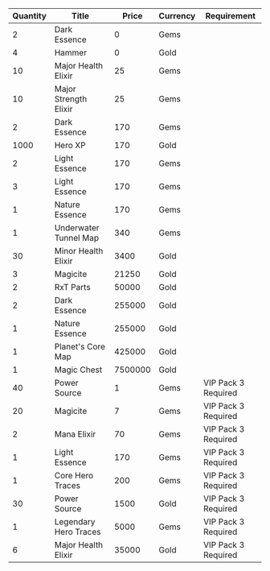 | Quantity | Title | Price | Currency |  Requirement |
| -------- | ----- | ----- | -------- |  ----------- |
| 2 | Dark Essence | 0 | Gems |  |
| 4 | Hammer | 0 | Gold |  |
| 10 | Major Health Elixir | 25 | Gems |  |
| 10 | Major Strength Elixir | 25 | Gems |  |
| 2 | Dark Essence | 170 | Gems |  |
| 1000 | Hero XP | 170 | Gold |  |
| 2 | Light Essence | 170 | Gems |  |
| 3 | Light Essence | 170 | Gems |  |
| 1 | Nature Essence | 170 | Gems |  |
| 1 | Underwater Tunnel Map | 340 | Gems |  |
| 30 | Minor Health Elixir | 3400 | Gold |  |
| 3 | Magicite | 21250 | Gold |  |
| 2 | RxT Parts | 50000 | Gold |  |
| 2 | Dark Essence | 255000 | Gold |  |
| 1 | Nature Essence | 255000 | Gold |  |
| 1 | Planet's Core Map | 425000 | Gold |  |
| 1 | Magic Chest | 7500000 | Gold |  |
| 40 | Power Source | 1 | Gems | VIP Pack 3 Required |
| 20 | Magicite | 7 | Gems | VIP Pack 3 Required |
| 2 | Mana Elixir | 70 | Gems | VIP Pack 3 Required |
| 1 | Light Essence | 170 | Gems | VIP Pack 3 Required |
| 1 | Core Hero Traces | 200 | Gems | VIP Pack 3 Required |
| 30 | Power Source | 1500 | Gold | VIP Pack 3 Required |
| 1 | Legendary Hero Traces | 5000 | Gems | VIP Pack 3 Required |
| 6 | Major Health Elixir | 35000 | Gold | VIP Pack 3 Required |
